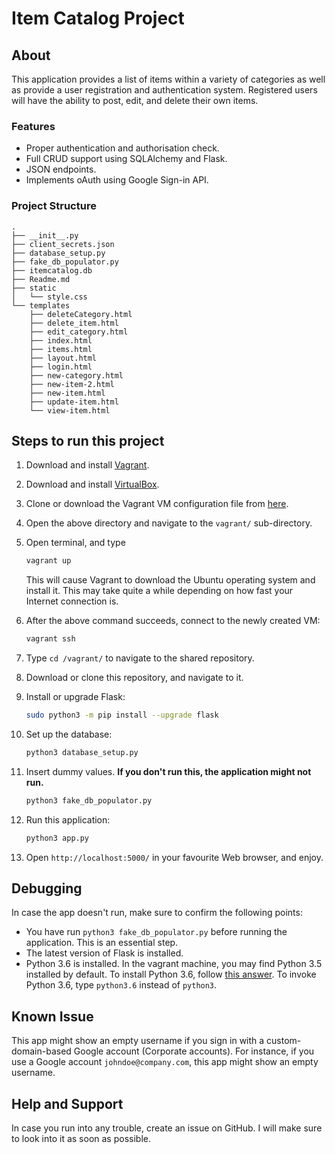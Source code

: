 # Item Catalog Project


## About
This application provides a list of items within a variety of categories as well as provide a user registration and authentication system. Registered users will have the ability to post, edit, and delete their own items.

### Features
- Proper authentication and authorisation check.
- Full CRUD support using SQLAlchemy and Flask.
- JSON endpoints.
- Implements oAuth using Google Sign-in API.

### Project Structure
```
.
├── __init__.py
├── client_secrets.json
├── database_setup.py
├── fake_db_populator.py
├── itemcatalog.db
├── Readme.md
├── static
│   └── style.css
└── templates
    ├── deleteCategory.html
    ├── delete_item.html
    ├── edit_category.html
    ├── index.html
    ├── items.html
    ├── layout.html
    ├── login.html
    ├── new-category.html
    ├── new-item-2.html
    ├── new-item.html
    ├── update-item.html
    └── view-item.html
```

## Steps to run this project

1. Download and install [Vagrant](https://www.vagrantup.com/downloads.html).

2. Download and install [VirtualBox](https://www.virtualbox.org/wiki/Downloads).

3. Clone or download the Vagrant VM configuration file from [here](https://github.com/udacity/fullstack-nanodegree-vm).

4. Open the above directory and navigate to the `vagrant/` sub-directory.

5. Open terminal, and type

   ```bash
   vagrant up
   ```

   This will cause Vagrant to download the Ubuntu operating system and install it. This may take quite a while depending on how fast your Internet connection is.

6. After the above command succeeds, connect to the newly created VM:

   ```bash
   vagrant ssh
   ```

8. Type `cd /vagrant/` to navigate to the shared repository.

9. Download or clone this repository, and navigate to it.

11. Install or upgrade Flask:
    ```bash
    sudo python3 -m pip install --upgrade flask
    ```
12. Set up the database:
    ```bash
    python3 database_setup.py
    ```
13. Insert dummy values. **If you don't run this, the application might not run.**
    ```bash
    python3 fake_db_populator.py
    ```
14. Run this application:
    ```bash
    python3 app.py
    ```
15. Open `http://localhost:5000/` in your favourite Web browser, and enjoy.

## Debugging
In case the app doesn't run, make sure to confirm the following points:
- You have run `python3 fake_db_populator.py` before running the application. This is an essential step.
- The latest version of Flask is installed.
- Python 3.6 is installed. In the vagrant machine, you may find Python 3.5 installed by default. To install Python 3.6, follow [this answer](https://askubuntu.com/a/865569/571299). To invoke Python 3.6, type `python3.6` instead of `python3`.

## Known Issue
This app might show an empty username if you sign in with a custom-domain-based Google account (Corporate accounts). For instance, if you use a Google account `johndoe@company.com`, this app might show an empty username.

## Help and Support
In case you run into any trouble, create an issue on GitHub. I will make sure to look into it as soon as possible.
